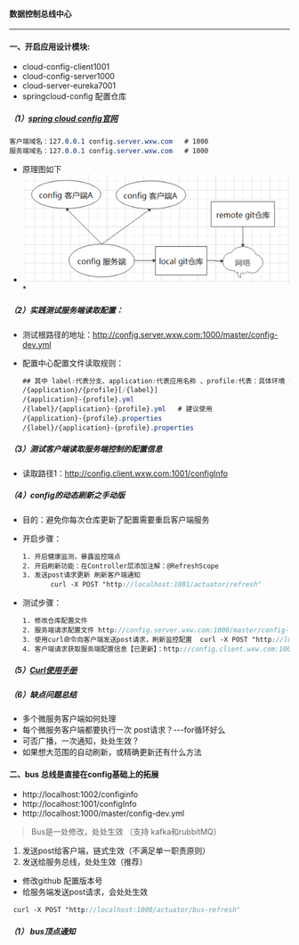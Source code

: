 #### 数据控制总线中心

---

#### 一、开启应用设计模块:

- cloud-config-client1001
- cloud-config-server1000
- cloud-server-eureka7001
- springcloud-config 配置仓库

##### （1）[spring cloud config官网](https://cloud.spring.io/spring-cloud-config/reference/html/#_quick_start)     

```scss
客户端域名：127.0.0.1 config.server.wxw.com   # 1000
服务端域名：127.0.0.1 config.server.wxw.com   # 1000
```

- 原理图如下
- ![原理图](img/1.png)*

##### （2）实践测试服务端读取配置：

-  测试根路径的地址：http://config.server.wxw.com:1000/master/config-dev.yml

- 配置中心配置文件读取规则：

  ```scss
  ## 其中 label:代表分支、application:代表应用名称 、profile:代表：具体环境（test/prod/dev）
  /{application}/{profile}[/{label}]
  /{application}-{profile}.yml
  /{label}/{application}-{profile}.yml   # 建议使用
  /{application}-{profile}.properties
  /{label}/{application}-{profile}.properties
  ```

#####  （3）测试客户端读取服务端控制的配置信息

- 读取路径1：http://config.client.wxw.com:1001/configInfo    

##### （4）config的动态刷新之手动版

- 目的：避免你每次仓库更新了配置需要重启客户端服务

- 开启步骤：

  ```scss
  1. 开启健康监测，暴露监控端点
  2. 开启刷新功能：在Controller层添加注解：@RefreshScope
  3. 发送post请求更新 刷新客户端通知
         curl -X POST "http://localhost:1001/actuator/refresh"
  ```

- 测试步骤：

  ```scss
  1. 修改仓库配置文件
  2. 服务端请求配置文件 http://config.server.wxw.com:1000/master/config-dev.yml
  3. 使用curl命令向客户端发送post请求，刷新监控配置  curl -X POST "http://localhost:1001/actuator/refresh"
  4. 客户端请求获取服务端配置信息【已更新】：http://config.client.wxw.com:1001/configInfo
  ```

##### （5）[Curl使用手册](https://curl.haxx.se/docs/manual.html)      

##### （6）缺点问题总结

- 多个微服务客户端如何处理
- 每个微服务客户端都要执行一次 post请求？---for循环好么
- 可否广播，一次通知，处处生效？
- 如果想大范围的自动刷新，或精确更新还有什么方法

#### 二、bus 总线是直接在config基础上的拓展      

- http://localhost:1002/configinfo
- http://localhost:1001/configInfo
- http://localhost:1000/master/config-dev.yml

> Bus是一处修改，处处生效 （支持 kafka和rubbitMQ）

1. 发送post给客户端，链式生效（不满足单一职责原则）
2. 发送给服务总线，处处生效（推荐）

- 修改github 配置版本号
- 给服务端发送post请求，会处处生效

```scss
 curl -X POST "http://localhost:1000/actuator/bus-refresh"
```

##### （1） bus顶点通知














